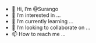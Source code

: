- 👋 Hi, I’m @Surango
- 👀 I’m interested in ...
- 🌱 I’m currently learning ...
- 💞️ I’m looking to collaborate on ...
- 📫 How to reach me ...

<!---
Surango/Surango is a ✨ special ✨ repository because its `README.md` (this file) appears on your GitHub profile.
You can click the Preview link to take a look at your changes.
--->
